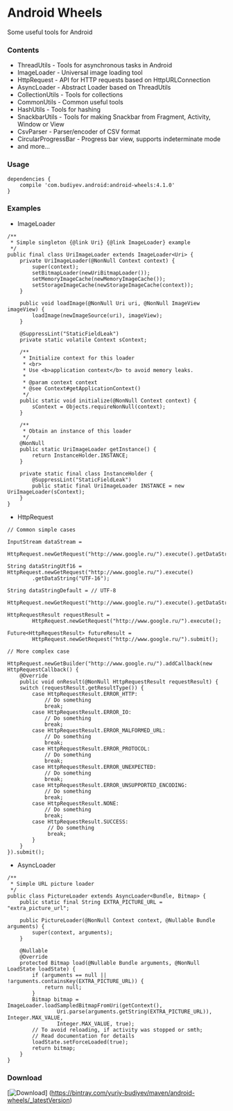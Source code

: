 # Android Wheels
Some useful tools for Android

### Contents
* ThreadUtils - Tools for asynchronous tasks in Android
* ImageLoader - Universal image loading tool
* HttpRequest - API for HTTP requests based on HttpURLConnection
* AsyncLoader - Abstract Loader based on ThreadUtils
* CollectionUtils - Tools for collections
* CommonUtils - Common useful tools
* HashUtils - Tools for hashing
* SnackbarUtils - Tools for making Snackbar from Fragment, Activity, Window or View
* CsvParser - Parser/encoder of CSV format
* CircularProgressBar - Progress bar view, supports indeterminate mode
* and more...

### Usage
```
dependencies {
    compile 'com.budiyev.android:android-wheels:4.1.0'
}
```

### Examples
* ImageLoader
```
/**
 * Simple singleton {@link Uri} {@link ImageLoader} example
 */
public final class UriImageLoader extends ImageLoader<Uri> {
    private UriImageLoader(@NonNull Context context) {
        super(context);
        setBitmapLoader(newUriBitmapLoader());
        setMemoryImageCache(newMemoryImageCache());
        setStorageImageCache(newStorageImageCache(context));
    }

    public void loadImage(@NonNull Uri uri, @NonNull ImageView imageView) {
        loadImage(newImageSource(uri), imageView);
    }

    @SuppressLint("StaticFieldLeak")
    private static volatile Context sContext;

    /**
     * Initialize context for this loader
     * <br>
     * Use <b>application context</b> to avoid memory leaks.
     *
     * @param context context
     * @see Context#getApplicationContext()
     */
    public static void initialize(@NonNull Context context) {
        sContext = Objects.requireNonNull(context);
    }

    /**
     * Obtain an instance of this loader
     */
    @NonNull
    public static UriImageLoader getInstance() {
        return InstanceHolder.INSTANCE;
    }

    private static final class InstanceHolder {
        @SuppressLint("StaticFieldLeak")
        public static final UriImageLoader INSTANCE = new UriImageLoader(sContext);
    }
}
```

* HttpRequest
```
// Common simple cases

InputStream dataStream =
        HttpRequest.newGetRequest("http://www.google.ru/").execute().getDataStream();

String dataStringUtf16 = HttpRequest.newGetRequest("http://www.google.ru/").execute()
        .getDataString("UTF-16");

String dataStringDefault = // UTF-8
        HttpRequest.newGetRequest("http://www.google.ru/").execute().getDataString();

HttpRequestResult requestResult =
        HttpRequest.newGetRequest("http://www.google.ru/").execute();

Future<HttpRequestResult> futureResult =
        HttpRequest.newGetRequest("http://www.google.ru/").submit();

// More complex case

HttpRequest.newGetBuilder("http://www.google.ru/").addCallback(new HttpRequestCallback() {
    @Override
    public void onResult(@NonNull HttpRequestResult requestResult) {
    switch (requestResult.getResultType()) {
        case HttpRequestResult.ERROR_HTTP:
            // Do something
            break;
        case HttpRequestResult.ERROR_IO:
            // Do something
            break;
        case HttpRequestResult.ERROR_MALFORMED_URL:
            // Do something
            break;
        case HttpRequestResult.ERROR_PROTOCOL:
            // Do something
            break;
        case HttpRequestResult.ERROR_UNEXPECTED:
            // Do something
            break;
        case HttpRequestResult.ERROR_UNSUPPORTED_ENCODING:
            // Do something
            break;
        case HttpRequestResult.NONE:
            // Do something
            break;
        case HttpRequestResult.SUCCESS:
             // Do something
             break;
        }
    }
}).submit();
```

* AsyncLoader
```
/**
 * Simple URL picture loader
 */
public class PictureLoader extends AsyncLoader<Bundle, Bitmap> {
    public static final String EXTRA_PICTURE_URL = "extra_picture_url";

    public PictureLoader(@NonNull Context context, @Nullable Bundle arguments) {
        super(context, arguments);
    }

    @Nullable
    @Override
    protected Bitmap load(@Nullable Bundle arguments, @NonNull LoadState loadState) {
        if (arguments == null || !arguments.containsKey(EXTRA_PICTURE_URL)) {
            return null;
        }
        Bitmap bitmap = ImageLoader.loadSampledBitmapFromUri(getContext(),
                Uri.parse(arguments.getString(EXTRA_PICTURE_URL)), Integer.MAX_VALUE,
                Integer.MAX_VALUE, true);
        // To avoid reloading, if activity was stopped or smth;
        // Read documentation for details
        loadState.setForceLoaded(true);
        return bitmap;
    }
}
```

### Download
[![Download](https://api.bintray.com/packages/yuriy-budiyev/maven/android-wheels/images/download.svg)]
(https://bintray.com/yuriy-budiyev/maven/android-wheels/_latestVersion)
